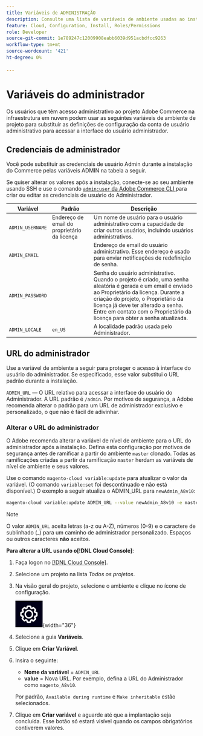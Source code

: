 ```yaml
---
title: Variáveis de ADMINISTRAÇÃO
description: Consulte uma lista de variáveis de ambiente usadas ao instalar o Adobe Commerce na infraestrutura em nuvem.
feature: Cloud, Configuration, Install, Roles/Permissions
role: Developer
source-git-commit: 1e789247c12009908eabb6039d951acbdfcc9263
workflow-type: tm+mt
source-wordcount: '421'
ht-degree: 0%

---
```


# Variáveis do administrador

Os usuários que têm acesso administrativo ao projeto Adobe Commerce na infraestrutura em nuvem podem usar as seguintes variáveis de ambiente de projeto para substituir as definições de configuração da conta de usuário administrativo para acessar a interface do usuário administrador.

## Credenciais de administrador

Você pode substituir as credenciais de usuário Admin durante a instalação do Commerce pelas variáveis ADMIN na tabela a seguir.

Se quiser alterar os valores após a instalação, conecte-se ao seu ambiente usando SSH e use o comando [`admin:user` da Adobe Commerce CLI ](https://experienceleague.adobe.com/docs/commerce-operations/installation-guide/tutorials/admin.html) para criar ou editar as credenciais de usuário do Administrador.

| Variável | Padrão | Descrição |
| -------------- | --------------------------- | ----------- |
| `ADMIN_USERNAME` | Endereço de email do proprietário da licença | Um nome de usuário para o usuário administrativo com a capacidade de criar outros usuários, incluindo usuários administrativos. |
| `ADMIN_EMAIL` |                             | Endereço de email do usuário administrativo. Esse endereço é usado para enviar notificações de redefinição de senha. |
| `ADMIN_PASSWORD` |                             | Senha do usuário administrativo. Quando o projeto é criado, uma senha aleatória é gerada e um email é enviado ao Proprietário da licença. Durante a criação do projeto, o Proprietário da licença já deve ter alterado a senha. Entre em contato com o Proprietário da licença para obter a senha atualizada. |
| `ADMIN_LOCALE` | `en_US` | A localidade padrão usada pelo Administrador. |

## URL do administrador

Use a variável de ambiente a seguir para proteger o acesso à interface do usuário do administrador. Se especificado, esse valor substitui o URL padrão durante a instalação.

`ADMIN_URL` — O URL relativo para acessar a interface do usuário do Administrador. A URL padrão é `/admin`. Por motivos de segurança, a Adobe recomenda alterar o padrão para um URL de administrador exclusivo e personalizado, o que não é fácil de adivinhar.

### Alterar o URL do administrador

O Adobe recomenda alterar a variável de nível de ambiente para o URL do administrador após a instalação. Defina esta configuração por motivos de segurança antes de ramificar a partir do ambiente `master` clonado. Todas as ramificações criadas a partir da ramificação `master` herdam as variáveis de nível de ambiente e seus valores.

Use o comando `magento-cloud variable:update` para atualizar o valor da variável. (O comando `variable:set` foi descontinuado e não está disponível.) O exemplo a seguir atualiza o ADMIN_URL para `newAdmin_A8v10`:

```bash
magento-cloud variable:update ADMIN_URL --value newAdmin_A8v10 -e master
```

>[!NOTE]
>
>O valor `ADMIN_URL` aceita letras (a-z ou A-Z), números (0-9) e o caractere de sublinhado (_) para um caminho de administrador personalizado. Espaços ou outros caracteres **não** aceitos.

**Para alterar a URL usando o[!DNL Cloud Console]**:

1. Faça logon no [[!DNL Cloud Console]](https://console.adobecommerce.com).

1. Selecione um projeto na lista _Todos os projetos_.

1. Na visão geral do projeto, selecione o ambiente e clique no ícone de configuração.

   ![Configuração do projeto](../../assets/icon-configure.png){width="36"}

1. Selecione a guia **Variáveis**.

1. Clique em **Criar Variável**.

1. Insira o seguinte:

   - **Nome da variável** = `ADMIN_URL`
   - **value** = Nova URL. Por exemplo, defina a URL do Administrador como `magento_A8v10`.

   Por padrão, `Available during runtime` e `Make inheritable` estão selecionados.

1. Clique em **Criar variável** e aguarde até que a implantação seja concluída. Esse botão só estará visível quando os campos obrigatórios contiverem valores.
